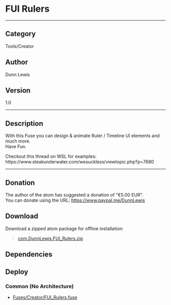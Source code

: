# FUI Rulers
___

## Category
Tools/Creator

## Author
Dunn Lewis

## Version
1.0

___

## Description
<p>With this Fuse you can design & animate Ruler / Timeline UI elements and much more.<br>
Have Fun.</p>

<p>Checkout this thread on WSL for examples:<br>
https://www.steakunderwater.com/wesuckless/viewtopic.php?p=7680</p>

___

## Donation
The author of the atom has suggested a donation of "€5.00 EUR".  
You can donate using the URL: <a href="https://www.paypal.me/DunnLewis">https://www.paypal.me/DunnLewis</a>

## Download

Download a zipped atom package for offline installation:
> [com.DunnLewis.FUI_Rulers.zip](https://gitlab.com/WeSuckLess/Reactor/-/archive/master/Reactor-master.zip?path=Atoms/com.DunnLewis.FUI_Rulers)  

## Dependencies

## Deploy

### Common (No Architecture)

<ul>
<li><a href="https://gitlab.com/WeSuckLess/Reactor/-/blob/master/Atoms/com.DunnLewis.FUI_Rulers/Fuses/Creator/FUI_Rulers.fuse?ref_type=heads">Fuses/Creator/FUI_Rulers.fuse</a></li>
</ul>

